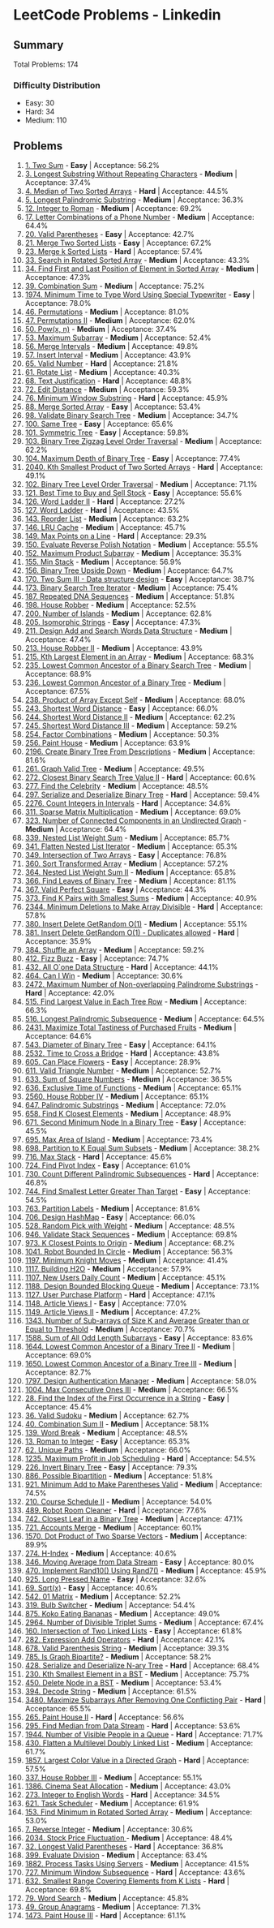 # LeetCode Problems - Linkedin

## Summary
Total Problems: 174

### Difficulty Distribution

- Easy: 30
- Hard: 34
- Medium: 110

## Problems

1. [1. Two Sum](https://leetcode.com/problems/two-sum/) - **Easy** | Acceptance: 56.2%
2. [3. Longest Substring Without Repeating Characters](https://leetcode.com/problems/longest-substring-without-repeating-characters/) - **Medium** | Acceptance: 37.4%
3. [4. Median of Two Sorted Arrays](https://leetcode.com/problems/median-of-two-sorted-arrays/) - **Hard** | Acceptance: 44.5%
4. [5. Longest Palindromic Substring](https://leetcode.com/problems/longest-palindromic-substring/) - **Medium** | Acceptance: 36.3%
5. [12. Integer to Roman](https://leetcode.com/problems/integer-to-roman/) - **Medium** | Acceptance: 69.2%
6. [17. Letter Combinations of a Phone Number](https://leetcode.com/problems/letter-combinations-of-a-phone-number/) - **Medium** | Acceptance: 64.4%
7. [20. Valid Parentheses](https://leetcode.com/problems/valid-parentheses/) - **Easy** | Acceptance: 42.7%
8. [21. Merge Two Sorted Lists](https://leetcode.com/problems/merge-two-sorted-lists/) - **Easy** | Acceptance: 67.2%
9. [23. Merge k Sorted Lists](https://leetcode.com/problems/merge-k-sorted-lists/) - **Hard** | Acceptance: 57.4%
10. [33. Search in Rotated Sorted Array](https://leetcode.com/problems/search-in-rotated-sorted-array/) - **Medium** | Acceptance: 43.3%
11. [34. Find First and Last Position of Element in Sorted Array](https://leetcode.com/problems/find-first-and-last-position-of-element-in-sorted-array/) - **Medium** | Acceptance: 47.3%
12. [39. Combination Sum](https://leetcode.com/problems/combination-sum/) - **Medium** | Acceptance: 75.2%
13. [1974. Minimum Time to Type Word Using Special Typewriter](https://leetcode.com/problems/minimum-time-to-type-word-using-special-typewriter/) - **Easy** | Acceptance: 78.0%
14. [46. Permutations](https://leetcode.com/problems/permutations/) - **Medium** | Acceptance: 81.0%
15. [47. Permutations II](https://leetcode.com/problems/permutations-ii/) - **Medium** | Acceptance: 62.0%
16. [50. Pow(x, n)](https://leetcode.com/problems/powx-n/) - **Medium** | Acceptance: 37.4%
17. [53. Maximum Subarray](https://leetcode.com/problems/maximum-subarray/) - **Medium** | Acceptance: 52.4%
18. [56. Merge Intervals](https://leetcode.com/problems/merge-intervals/) - **Medium** | Acceptance: 49.8%
19. [57. Insert Interval](https://leetcode.com/problems/insert-interval/) - **Medium** | Acceptance: 43.9%
20. [65. Valid Number](https://leetcode.com/problems/valid-number/) - **Hard** | Acceptance: 21.8%
21. [61. Rotate List](https://leetcode.com/problems/rotate-list/) - **Medium** | Acceptance: 40.3%
22. [68. Text Justification](https://leetcode.com/problems/text-justification/) - **Hard** | Acceptance: 48.8%
23. [72. Edit Distance](https://leetcode.com/problems/edit-distance/) - **Medium** | Acceptance: 59.3%
24. [76. Minimum Window Substring](https://leetcode.com/problems/minimum-window-substring/) - **Hard** | Acceptance: 45.9%
25. [88. Merge Sorted Array](https://leetcode.com/problems/merge-sorted-array/) - **Easy** | Acceptance: 53.4%
26. [98. Validate Binary Search Tree](https://leetcode.com/problems/validate-binary-search-tree/) - **Medium** | Acceptance: 34.7%
27. [100. Same Tree](https://leetcode.com/problems/same-tree/) - **Easy** | Acceptance: 65.6%
28. [101. Symmetric Tree](https://leetcode.com/problems/symmetric-tree/) - **Easy** | Acceptance: 59.8%
29. [103. Binary Tree Zigzag Level Order Traversal](https://leetcode.com/problems/binary-tree-zigzag-level-order-traversal/) - **Medium** | Acceptance: 62.2%
30. [104. Maximum Depth of Binary Tree](https://leetcode.com/problems/maximum-depth-of-binary-tree/) - **Easy** | Acceptance: 77.4%
31. [2040. Kth Smallest Product of Two Sorted Arrays](https://leetcode.com/problems/kth-smallest-product-of-two-sorted-arrays/) - **Hard** | Acceptance: 49.1%
32. [102. Binary Tree Level Order Traversal](https://leetcode.com/problems/binary-tree-level-order-traversal/) - **Medium** | Acceptance: 71.1%
33. [121. Best Time to Buy and Sell Stock](https://leetcode.com/problems/best-time-to-buy-and-sell-stock/) - **Easy** | Acceptance: 55.6%
34. [126. Word Ladder II](https://leetcode.com/problems/word-ladder-ii/) - **Hard** | Acceptance: 27.2%
35. [127. Word Ladder](https://leetcode.com/problems/word-ladder/) - **Hard** | Acceptance: 43.5%
36. [143. Reorder List](https://leetcode.com/problems/reorder-list/) - **Medium** | Acceptance: 63.2%
37. [146. LRU Cache](https://leetcode.com/problems/lru-cache/) - **Medium** | Acceptance: 45.7%
38. [149. Max Points on a Line](https://leetcode.com/problems/max-points-on-a-line/) - **Hard** | Acceptance: 29.3%
39. [150. Evaluate Reverse Polish Notation](https://leetcode.com/problems/evaluate-reverse-polish-notation/) - **Medium** | Acceptance: 55.5%
40. [152. Maximum Product Subarray](https://leetcode.com/problems/maximum-product-subarray/) - **Medium** | Acceptance: 35.3%
41. [155. Min Stack](https://leetcode.com/problems/min-stack/) - **Medium** | Acceptance: 56.9%
42. [156. Binary Tree Upside Down](https://leetcode.com/problems/binary-tree-upside-down/) - **Medium** | Acceptance: 64.7%
43. [170. Two Sum III - Data structure design](https://leetcode.com/problems/two-sum-iii-data-structure-design/) - **Easy** | Acceptance: 38.7%
44. [173. Binary Search Tree Iterator](https://leetcode.com/problems/binary-search-tree-iterator/) - **Medium** | Acceptance: 75.4%
45. [187. Repeated DNA Sequences](https://leetcode.com/problems/repeated-dna-sequences/) - **Medium** | Acceptance: 51.8%
46. [198. House Robber](https://leetcode.com/problems/house-robber/) - **Medium** | Acceptance: 52.5%
47. [200. Number of Islands](https://leetcode.com/problems/number-of-islands/) - **Medium** | Acceptance: 62.8%
48. [205. Isomorphic Strings](https://leetcode.com/problems/isomorphic-strings/) - **Easy** | Acceptance: 47.3%
49. [211. Design Add and Search Words Data Structure](https://leetcode.com/problems/design-add-and-search-words-data-structure/) - **Medium** | Acceptance: 47.4%
50. [213. House Robber II](https://leetcode.com/problems/house-robber-ii/) - **Medium** | Acceptance: 43.9%
51. [215. Kth Largest Element in an Array](https://leetcode.com/problems/kth-largest-element-in-an-array/) - **Medium** | Acceptance: 68.3%
52. [235. Lowest Common Ancestor of a Binary Search Tree](https://leetcode.com/problems/lowest-common-ancestor-of-a-binary-search-tree/) - **Medium** | Acceptance: 68.9%
53. [236. Lowest Common Ancestor of a Binary Tree](https://leetcode.com/problems/lowest-common-ancestor-of-a-binary-tree/) - **Medium** | Acceptance: 67.5%
54. [238. Product of Array Except Self](https://leetcode.com/problems/product-of-array-except-self/) - **Medium** | Acceptance: 68.0%
55. [243. Shortest Word Distance](https://leetcode.com/problems/shortest-word-distance/) - **Easy** | Acceptance: 66.0%
56. [244. Shortest Word Distance II](https://leetcode.com/problems/shortest-word-distance-ii/) - **Medium** | Acceptance: 62.2%
57. [245. Shortest Word Distance III](https://leetcode.com/problems/shortest-word-distance-iii/) - **Medium** | Acceptance: 59.2%
58. [254. Factor Combinations](https://leetcode.com/problems/factor-combinations/) - **Medium** | Acceptance: 50.3%
59. [256. Paint House](https://leetcode.com/problems/paint-house/) - **Medium** | Acceptance: 63.9%
60. [2196. Create Binary Tree From Descriptions](https://leetcode.com/problems/create-binary-tree-from-descriptions/) - **Medium** | Acceptance: 81.6%
61. [261. Graph Valid Tree](https://leetcode.com/problems/graph-valid-tree/) - **Medium** | Acceptance: 49.5%
62. [272. Closest Binary Search Tree Value II](https://leetcode.com/problems/closest-binary-search-tree-value-ii/) - **Hard** | Acceptance: 60.6%
63. [277. Find the Celebrity](https://leetcode.com/problems/find-the-celebrity/) - **Medium** | Acceptance: 48.5%
64. [297. Serialize and Deserialize Binary Tree](https://leetcode.com/problems/serialize-and-deserialize-binary-tree/) - **Hard** | Acceptance: 59.4%
65. [2276. Count Integers in Intervals](https://leetcode.com/problems/count-integers-in-intervals/) - **Hard** | Acceptance: 34.6%
66. [311. Sparse Matrix Multiplication](https://leetcode.com/problems/sparse-matrix-multiplication/) - **Medium** | Acceptance: 69.0%
67. [323. Number of Connected Components in an Undirected Graph](https://leetcode.com/problems/number-of-connected-components-in-an-undirected-graph/) - **Medium** | Acceptance: 64.4%
68. [339. Nested List Weight Sum](https://leetcode.com/problems/nested-list-weight-sum/) - **Medium** | Acceptance: 85.7%
69. [341. Flatten Nested List Iterator](https://leetcode.com/problems/flatten-nested-list-iterator/) - **Medium** | Acceptance: 65.3%
70. [349. Intersection of Two Arrays](https://leetcode.com/problems/intersection-of-two-arrays/) - **Easy** | Acceptance: 76.8%
71. [360. Sort Transformed Array](https://leetcode.com/problems/sort-transformed-array/) - **Medium** | Acceptance: 57.2%
72. [364. Nested List Weight Sum II](https://leetcode.com/problems/nested-list-weight-sum-ii/) - **Medium** | Acceptance: 65.8%
73. [366. Find Leaves of Binary Tree](https://leetcode.com/problems/find-leaves-of-binary-tree/) - **Medium** | Acceptance: 81.1%
74. [367. Valid Perfect Square](https://leetcode.com/problems/valid-perfect-square/) - **Easy** | Acceptance: 44.3%
75. [373. Find K Pairs with Smallest Sums](https://leetcode.com/problems/find-k-pairs-with-smallest-sums/) - **Medium** | Acceptance: 40.9%
76. [2344. Minimum Deletions to Make Array Divisible](https://leetcode.com/problems/minimum-deletions-to-make-array-divisible/) - **Hard** | Acceptance: 57.8%
77. [380. Insert Delete GetRandom O(1)](https://leetcode.com/problems/insert-delete-getrandom-o1/) - **Medium** | Acceptance: 55.1%
78. [381. Insert Delete GetRandom O(1) - Duplicates allowed](https://leetcode.com/problems/insert-delete-getrandom-o1-duplicates-allowed/) - **Hard** | Acceptance: 35.9%
79. [384. Shuffle an Array](https://leetcode.com/problems/shuffle-an-array/) - **Medium** | Acceptance: 59.2%
80. [412. Fizz Buzz](https://leetcode.com/problems/fizz-buzz/) - **Easy** | Acceptance: 74.7%
81. [432. All O`one Data Structure](https://leetcode.com/problems/all-oone-data-structure/) - **Hard** | Acceptance: 44.1%
82. [464. Can I Win](https://leetcode.com/problems/can-i-win/) - **Medium** | Acceptance: 30.6%
83. [2472. Maximum Number of Non-overlapping Palindrome Substrings](https://leetcode.com/problems/maximum-number-of-non-overlapping-palindrome-substrings/) - **Hard** | Acceptance: 42.0%
84. [515. Find Largest Value in Each Tree Row](https://leetcode.com/problems/find-largest-value-in-each-tree-row/) - **Medium** | Acceptance: 66.3%
85. [516. Longest Palindromic Subsequence](https://leetcode.com/problems/longest-palindromic-subsequence/) - **Medium** | Acceptance: 64.5%
86. [2431. Maximize Total Tastiness of Purchased Fruits](https://leetcode.com/problems/maximize-total-tastiness-of-purchased-fruits/) - **Medium** | Acceptance: 64.6%
87. [543. Diameter of Binary Tree](https://leetcode.com/problems/diameter-of-binary-tree/) - **Easy** | Acceptance: 64.1%
88. [2532. Time to Cross a Bridge](https://leetcode.com/problems/time-to-cross-a-bridge/) - **Hard** | Acceptance: 43.8%
89. [605. Can Place Flowers](https://leetcode.com/problems/can-place-flowers/) - **Easy** | Acceptance: 28.9%
90. [611. Valid Triangle Number](https://leetcode.com/problems/valid-triangle-number/) - **Medium** | Acceptance: 52.7%
91. [633. Sum of Square Numbers](https://leetcode.com/problems/sum-of-square-numbers/) - **Medium** | Acceptance: 36.5%
92. [636. Exclusive Time of Functions](https://leetcode.com/problems/exclusive-time-of-functions/) - **Medium** | Acceptance: 65.1%
93. [2560. House Robber IV](https://leetcode.com/problems/house-robber-iv/) - **Medium** | Acceptance: 65.1%
94. [647. Palindromic Substrings](https://leetcode.com/problems/palindromic-substrings/) - **Medium** | Acceptance: 72.0%
95. [658. Find K Closest Elements](https://leetcode.com/problems/find-k-closest-elements/) - **Medium** | Acceptance: 48.9%
96. [671. Second Minimum Node In a Binary Tree](https://leetcode.com/problems/second-minimum-node-in-a-binary-tree/) - **Easy** | Acceptance: 45.5%
97. [695. Max Area of Island](https://leetcode.com/problems/max-area-of-island/) - **Medium** | Acceptance: 73.4%
98. [698. Partition to K Equal Sum Subsets](https://leetcode.com/problems/partition-to-k-equal-sum-subsets/) - **Medium** | Acceptance: 38.2%
99. [716. Max Stack](https://leetcode.com/problems/max-stack/) - **Hard** | Acceptance: 45.6%
100. [724. Find Pivot Index](https://leetcode.com/problems/find-pivot-index/) - **Easy** | Acceptance: 61.0%
101. [730. Count Different Palindromic Subsequences](https://leetcode.com/problems/count-different-palindromic-subsequences/) - **Hard** | Acceptance: 46.8%
102. [744. Find Smallest Letter Greater Than Target](https://leetcode.com/problems/find-smallest-letter-greater-than-target/) - **Easy** | Acceptance: 54.5%
103. [763. Partition Labels](https://leetcode.com/problems/partition-labels/) - **Medium** | Acceptance: 81.6%
104. [706. Design HashMap](https://leetcode.com/problems/design-hashmap/) - **Easy** | Acceptance: 66.0%
105. [528. Random Pick with Weight](https://leetcode.com/problems/random-pick-with-weight/) - **Medium** | Acceptance: 48.5%
106. [946. Validate Stack Sequences](https://leetcode.com/problems/validate-stack-sequences/) - **Medium** | Acceptance: 69.8%
107. [973. K Closest Points to Origin](https://leetcode.com/problems/k-closest-points-to-origin/) - **Medium** | Acceptance: 68.2%
108. [1041. Robot Bounded In Circle](https://leetcode.com/problems/robot-bounded-in-circle/) - **Medium** | Acceptance: 56.3%
109. [1197. Minimum Knight Moves](https://leetcode.com/problems/minimum-knight-moves/) - **Medium** | Acceptance: 41.4%
110. [1117. Building H2O](https://leetcode.com/problems/building-h2o/) - **Medium** | Acceptance: 57.9%
111. [1107. New Users Daily Count](https://leetcode.com/problems/new-users-daily-count/) - **Medium** | Acceptance: 45.1%
112. [1188. Design Bounded Blocking Queue](https://leetcode.com/problems/design-bounded-blocking-queue/) - **Medium** | Acceptance: 73.1%
113. [1127. User Purchase Platform](https://leetcode.com/problems/user-purchase-platform/) - **Hard** | Acceptance: 47.1%
114. [1148. Article Views I](https://leetcode.com/problems/article-views-i/) - **Easy** | Acceptance: 77.0%
115. [1149. Article Views II](https://leetcode.com/problems/article-views-ii/) - **Medium** | Acceptance: 47.2%
116. [1343. Number of Sub-arrays of Size K and Average Greater than or Equal to Threshold](https://leetcode.com/problems/number-of-sub-arrays-of-size-k-and-average-greater-than-or-equal-to-threshold/) - **Medium** | Acceptance: 70.7%
117. [1588. Sum of All Odd Length Subarrays](https://leetcode.com/problems/sum-of-all-odd-length-subarrays/) - **Easy** | Acceptance: 83.6%
118. [1644. Lowest Common Ancestor of a Binary Tree II](https://leetcode.com/problems/lowest-common-ancestor-of-a-binary-tree-ii/) - **Medium** | Acceptance: 69.0%
119. [1650. Lowest Common Ancestor of a Binary Tree III](https://leetcode.com/problems/lowest-common-ancestor-of-a-binary-tree-iii/) - **Medium** | Acceptance: 82.7%
120. [1797. Design Authentication Manager](https://leetcode.com/problems/design-authentication-manager/) - **Medium** | Acceptance: 58.0%
121. [1004. Max Consecutive Ones III](https://leetcode.com/problems/max-consecutive-ones-iii/) - **Medium** | Acceptance: 66.5%
122. [28. Find the Index of the First Occurrence in a String](https://leetcode.com/problems/find-the-index-of-the-first-occurrence-in-a-string/) - **Easy** | Acceptance: 45.4%
123. [36. Valid Sudoku](https://leetcode.com/problems/valid-sudoku/) - **Medium** | Acceptance: 62.7%
124. [40. Combination Sum II](https://leetcode.com/problems/combination-sum-ii/) - **Medium** | Acceptance: 58.1%
125. [139. Word Break](https://leetcode.com/problems/word-break/) - **Medium** | Acceptance: 48.5%
126. [13. Roman to Integer](https://leetcode.com/problems/roman-to-integer/) - **Easy** | Acceptance: 65.3%
127. [62. Unique Paths](https://leetcode.com/problems/unique-paths/) - **Medium** | Acceptance: 66.0%
128. [1235. Maximum Profit in Job Scheduling](https://leetcode.com/problems/maximum-profit-in-job-scheduling/) - **Hard** | Acceptance: 54.5%
129. [226. Invert Binary Tree](https://leetcode.com/problems/invert-binary-tree/) - **Easy** | Acceptance: 79.3%
130. [886. Possible Bipartition](https://leetcode.com/problems/possible-bipartition/) - **Medium** | Acceptance: 51.8%
131. [921. Minimum Add to Make Parentheses Valid](https://leetcode.com/problems/minimum-add-to-make-parentheses-valid/) - **Medium** | Acceptance: 74.5%
132. [210. Course Schedule II](https://leetcode.com/problems/course-schedule-ii/) - **Medium** | Acceptance: 54.0%
133. [489. Robot Room Cleaner](https://leetcode.com/problems/robot-room-cleaner/) - **Hard** | Acceptance: 77.6%
134. [742. Closest Leaf in a Binary Tree](https://leetcode.com/problems/closest-leaf-in-a-binary-tree/) - **Medium** | Acceptance: 47.1%
135. [721. Accounts Merge](https://leetcode.com/problems/accounts-merge/) - **Medium** | Acceptance: 60.1%
136. [1570. Dot Product of Two Sparse Vectors](https://leetcode.com/problems/dot-product-of-two-sparse-vectors/) - **Medium** | Acceptance: 89.9%
137. [274. H-Index](https://leetcode.com/problems/h-index/) - **Medium** | Acceptance: 40.6%
138. [346. Moving Average from Data Stream](https://leetcode.com/problems/moving-average-from-data-stream/) - **Easy** | Acceptance: 80.0%
139. [470. Implement Rand10() Using Rand7()](https://leetcode.com/problems/implement-rand10-using-rand7/) - **Medium** | Acceptance: 45.9%
140. [925. Long Pressed Name](https://leetcode.com/problems/long-pressed-name/) - **Easy** | Acceptance: 32.6%
141. [69. Sqrt(x)](https://leetcode.com/problems/sqrtx/) - **Easy** | Acceptance: 40.6%
142. [542. 01 Matrix](https://leetcode.com/problems/01-matrix/) - **Medium** | Acceptance: 52.2%
143. [319. Bulb Switcher](https://leetcode.com/problems/bulb-switcher/) - **Medium** | Acceptance: 54.4%
144. [875. Koko Eating Bananas](https://leetcode.com/problems/koko-eating-bananas/) - **Medium** | Acceptance: 49.0%
145. [2964. Number of Divisible Triplet Sums](https://leetcode.com/problems/number-of-divisible-triplet-sums/) - **Medium** | Acceptance: 67.4%
146. [160. Intersection of Two Linked Lists](https://leetcode.com/problems/intersection-of-two-linked-lists/) - **Easy** | Acceptance: 61.8%
147. [282. Expression Add Operators](https://leetcode.com/problems/expression-add-operators/) - **Hard** | Acceptance: 42.1%
148. [678. Valid Parenthesis String](https://leetcode.com/problems/valid-parenthesis-string/) - **Medium** | Acceptance: 39.3%
149. [785. Is Graph Bipartite?](https://leetcode.com/problems/is-graph-bipartite/) - **Medium** | Acceptance: 58.2%
150. [428. Serialize and Deserialize N-ary Tree](https://leetcode.com/problems/serialize-and-deserialize-n-ary-tree/) - **Hard** | Acceptance: 68.4%
151. [230. Kth Smallest Element in a BST](https://leetcode.com/problems/kth-smallest-element-in-a-bst/) - **Medium** | Acceptance: 75.7%
152. [450. Delete Node in a BST](https://leetcode.com/problems/delete-node-in-a-bst/) - **Medium** | Acceptance: 53.4%
153. [394. Decode String](https://leetcode.com/problems/decode-string/) - **Medium** | Acceptance: 61.5%
154. [3480. Maximize Subarrays After Removing One Conflicting Pair](https://leetcode.com/problems/maximize-subarrays-after-removing-one-conflicting-pair/) - **Hard** | Acceptance: 65.5%
155. [265. Paint House II](https://leetcode.com/problems/paint-house-ii/) - **Hard** | Acceptance: 56.6%
156. [295. Find Median from Data Stream](https://leetcode.com/problems/find-median-from-data-stream/) - **Hard** | Acceptance: 53.6%
157. [1944. Number of Visible People in a Queue](https://leetcode.com/problems/number-of-visible-people-in-a-queue/) - **Hard** | Acceptance: 71.7%
158. [430. Flatten a Multilevel Doubly Linked List](https://leetcode.com/problems/flatten-a-multilevel-doubly-linked-list/) - **Medium** | Acceptance: 61.7%
159. [1857. Largest Color Value in a Directed Graph](https://leetcode.com/problems/largest-color-value-in-a-directed-graph/) - **Hard** | Acceptance: 57.5%
160. [337. House Robber III](https://leetcode.com/problems/house-robber-iii/) - **Medium** | Acceptance: 55.1%
161. [1386. Cinema Seat Allocation](https://leetcode.com/problems/cinema-seat-allocation/) - **Medium** | Acceptance: 43.0%
162. [273. Integer to English Words](https://leetcode.com/problems/integer-to-english-words/) - **Hard** | Acceptance: 34.5%
163. [621. Task Scheduler](https://leetcode.com/problems/task-scheduler/) - **Medium** | Acceptance: 61.9%
164. [153. Find Minimum in Rotated Sorted Array](https://leetcode.com/problems/find-minimum-in-rotated-sorted-array/) - **Medium** | Acceptance: 53.0%
165. [7. Reverse Integer](https://leetcode.com/problems/reverse-integer/) - **Medium** | Acceptance: 30.6%
166. [2034. Stock Price Fluctuation ](https://leetcode.com/problems/stock-price-fluctuation/) - **Medium** | Acceptance: 48.4%
167. [32. Longest Valid Parentheses](https://leetcode.com/problems/longest-valid-parentheses/) - **Hard** | Acceptance: 36.8%
168. [399. Evaluate Division](https://leetcode.com/problems/evaluate-division/) - **Medium** | Acceptance: 63.4%
169. [1882. Process Tasks Using Servers](https://leetcode.com/problems/process-tasks-using-servers/) - **Medium** | Acceptance: 41.5%
170. [727. Minimum Window Subsequence](https://leetcode.com/problems/minimum-window-subsequence/) - **Hard** | Acceptance: 43.6%
171. [632. Smallest Range Covering Elements from K Lists](https://leetcode.com/problems/smallest-range-covering-elements-from-k-lists/) - **Hard** | Acceptance: 69.8%
172. [79. Word Search](https://leetcode.com/problems/word-search/) - **Medium** | Acceptance: 45.8%
173. [49. Group Anagrams](https://leetcode.com/problems/group-anagrams/) - **Medium** | Acceptance: 71.3%
174. [1473. Paint House III](https://leetcode.com/problems/paint-house-iii/) - **Hard** | Acceptance: 61.1%